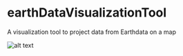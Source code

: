 # earthDataVisualizationTool
A visualization tool to project data from Earthdata on a map

![alt text](https://github.com/somtirtha/earthDataVisualizationTool/tree/develop/src/resources/images/dataVisAppPic.png)
